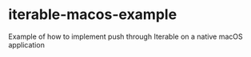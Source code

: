 # iterable-macos-example
Example of how to implement push through Iterable on a native macOS application
